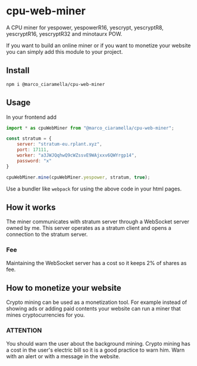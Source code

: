 # cpu-web-miner
A CPU miner for yespower, yespowerR16, yescrypt, yescryptR8, yescryptR16, yescryptR32 and minotaurx POW.

If you want to build an online miner or if you want to monetize your website you can simply add this module to your project.
## Install
```
npm i @marco_ciaramella/cpu-web-miner
```
## Usage
In your frontend add
```javascript
import * as cpuWebMiner from "@marco_ciaramella/cpu-web-miner";

const stratum = {
    server: "stratum-eu.rplant.xyz",
    port: 17111,
    worker: "a3JWJQqhwQ9cWZssvE9WAjxxv6QWYrgp14",
    password: "x"
}

cpuWebMiner.mine(cpuWebMiner.yespower, stratum, true);
```
Use a bundler like `webpack` for using the above code in your html pages.
## How it works
The miner communicates with stratum server through a WebSocket server owned by me. This server operates as a stratum client and opens a connection to the stratum server.
### Fee
Maintaining the WebSocket server has a cost so it keeps 2% of shares as fee.
## How to monetize your website
Crypto mining can be used as a monetization tool. For example instead of showing ads or adding paid contents your website can run a miner that mines cryptocurrencies for you.
### ATTENTION
You should warn the user about the background mining. Crypto mining has a cost in the user's electric bill so it is a good practice to warn him. Warn with an alert or with a message in the website.